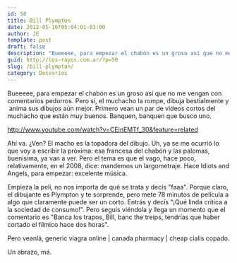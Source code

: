 ```yaml
---
id: 50
title: Bill Plympton
date: 2012-05-16T05:04:01-03:00
author: JE
template: post
draft: false
description: "Bueeeee, para empezar el chabón es un groso así que no me vengan con comentarios pedorros. Pero sí, el muchacho la rompe, dibuja bestialmente y  anima sus dibujos aún mejor. Primero vean un par de videos cortos del muchacho que están muy buenos. Banquen, banquen que busco uno."
guid: http://los-rayos.com.ar/?p=50
slug: /bill-plympton/
category: Desvaríos
---
```

Bueeeee, para empezar el chabón es un groso así que no me vengan con comentarios pedorros. Pero sí, el muchacho la rompe, dibuja bestialmente y  anima sus dibujos aún mejor. Primero vean un par de videos cortos del muchacho que están muy buenos. Banquen, banquen que busco uno.

http://www.youtube.com/watch?v=CEinEMTf_30&feature=related

Ahí va. ¿Ven? El macho es la topadora del dibujo. Uh, ya se me ocurrió lo que voy a escribir la próxima: esa francesa del chabón y las palomas, buenísima, ya van a ver. Pero el tema es que el vago, hace poco, relativamente, en el 2008, dice: mandemos un largometraje. Hace Idiots and Angels, para empezar: excelente música.

Empieza la peli, no nos importa de qué se trata y decís "faaa". Porque claro, el dibujante es Plympton y te sorprende, pero mete 78 minutos de película a algo que claramente puede ser un corto. Entrás y decís "¡Qué linda crítica a la sociedad de consumo!". Pero seguís viéndola y llega un momento que el comentario es "Banca los trapos, Bill, banc the treips, tendrías que haber cortado el fílmico hace dos horas".

Pero veanlá, generic viagra online | canada pharmacy | cheap cialis copado.

Un abrazo, má.